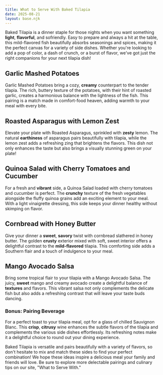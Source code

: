 ```yaml
---
title: What to Serve With Baked Tilapia
date: 2025-08-21
layout: base.njk
---
```


Baked Tilapia is a dinner staple for those nights when you want something **light**, **flavorful**, and sofriendly. Easy to prepare and always a hit at the table, this mild-flavored fish beautifully absorbs seasonings and spices, making it the perfect canvas for a variety of side dishes. Whether you're looking to add a pop of color, a dash of crunch, or a burst of flavor, we've got just the right companions for your next tilapia dish!

## **Garlic Mashed Potatoes**
Garlic Mashed Potatoes bring a cozy, **creamy** counterpart to the tender tilapia. The rich, buttery texture of the potatoes, with their hint of roasted garlic, creates a harmonious balance with the lightness of the fish. This pairing is a match made in comfort-food heaven, adding warmth to your meal with every bite.

## **Roasted Asparagus with Lemon Zest**
Elevate your plate with Roasted Asparagus, sprinkled with **zesty** lemon. The natural **earthiness** of asparagus pairs beautifully with tilapia, while the lemon zest adds a refreshing zing that brightens the flavors. This dish not only enhances the taste but also brings a visually stunning green on your plate!

## **Quinoa Salad with Cherry Tomatoes and Cucumber**
For a fresh and **vibrant** side, a Quinoa Salad loaded with cherry tomatoes and cucumber is perfect. The **crunchy** texture of the fresh vegetables alongside the fluffy quinoa grains add an exciting element to your meal. With a light vinaigrette dressing, this side keeps your dinner healthy without skimping on flavor.

## **Cornbread with Honey Butter**
Give your dinner a **sweet**, **savory** twist with cornbread slathered in honey butter. The golden **crusty** exterior mixed with soft, sweet interior offers a delightful contrast to the **mild-flavored** tilapia. This comforting side adds a Southern flair and a touch of indulgence to your meal.

## **Mango Avocado Salsa**
Bring some tropical flair to your tilapia with a Mango Avocado Salsa. The juicy, **sweet** mango and creamy avocado create a delightful balance of **textures** and flavors. This vibrant salsa not only complements the delicate fish but also adds a refreshing contrast that will leave your taste buds dancing.

### **Bonus: Pairing Beverage**
For a perfect toast to your tilapia meal, opt for a glass of chilled Sauvignon Blanc. This **crisp**, **citrusy** wine enhances the subtle flavors of the tilapia and complements the various side dishes effortlessly. Its refreshing notes make it a delightful choice to round out your dining experience.

Baked Tilapia is versatile and pairs beautifully with a variety of flavors, so don't hesitate to mix and match these sides to find your perfect combination! We hope these ideas inspire a delicious meal your family and friends will love. Be sure to explore more delectable pairings and culinary tips on our site, "What to Serve With."